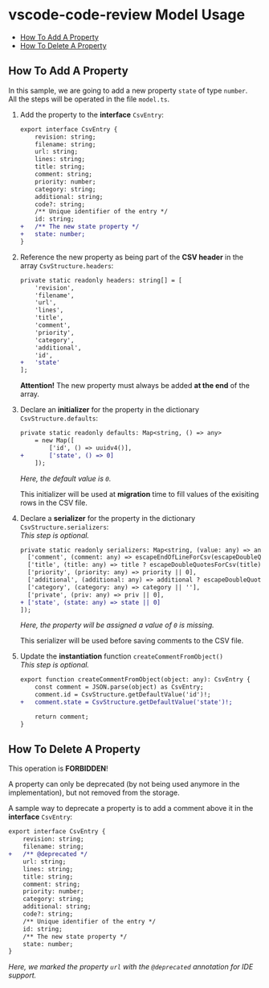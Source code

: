 # vscode-code-review Model Usage

- [How To Add A Property](#how-to-add-a-property)
- [How To Delete A Property](#how-to-delete-a-property)

## How To Add A Property

In this sample, we are going to add a new property `state` of type `number`.  
All the steps will be operated in the file `model.ts`.

1. Add the property to the **interface** `CsvEntry`:

    ```diff
    export interface CsvEntry {
        revision: string;
        filename: string;
        url: string;
        lines: string;
        title: string;
        comment: string;
        priority: number;
        category: string;
        additional: string;
        code?: string;
        /** Unique identifier of the entry */
        id: string;
    +   /** The new state property */
    +   state: number;
    }
    ```

2. Reference the new property as being part of the **CSV header** in the array `CsvStructure.headers`:

    ```diff
    private static readonly headers: string[] = [
        'revision',
        'filename',
        'url',
        'lines',
        'title',
        'comment',
        'priority',
        'category',
        'additional',
        'id',
    +   'state'
    ];
    ```

    **Attention!** The new property must always be added **at the end** of the array.

3. Declare an **initializer** for the property in the dictionary `CsvStructure.defaults`:

    ```diff
    private static readonly defaults: Map<string, () => any>
        = new Map([
            ['id', () => uuidv4()],
    +       ['state', () => 0]
        ]);
    ```

    *Here, the default value is `0`.*

    This initializer will be used at **migration** time to fill values of the exisiting rows in the CSV file.

4. Declare a **serializer** for the property in the dictionary `CsvStructure.serializers`:  
   *This step is optional.*

    ```diff
    private static readonly serializers: Map<string, (value: any) => any> = new Map([
      ['comment', (comment: any) => escapeEndOfLineForCsv(escapeDoubleQuotesForCsv(comment))],
      ['title', (title: any) => title ? escapeDoubleQuotesForCsv(title) : ''],
      ['priority', (priority: any) => priority || 0],
      ['additional', (additional: any) => additional ? escapeDoubleQuotesForCsv(additional) : ''],
      ['category', (category: any) => category || ''],
      ['private', (priv: any) => priv || 0],
    + ['state', (state: any) => state || 0]
    ]);
    ```

    *Here, the property will be assigned a value of `0` is missing.*

    This serializer will be used before saving comments to the CSV file.

5. Update the **instantiation** function `createCommentFromObject()`  
   *This step is optional.*

    ```diff
    export function createCommentFromObject(object: any): CsvEntry {
        const comment = JSON.parse(object) as CsvEntry;
        comment.id = CsvStructure.getDefaultValue('id')!;
    +   comment.state = CsvStructure.getDefaultValue('state')!;

        return comment;
    }
    ```

## How To Delete A Property

This operation is **FORBIDDEN**!

A property can only be deprecated (by not being used anymore in the implementation), but not removed from the storage.

A sample way to deprecate a property is to add a comment above it in the **interface** `CsvEntry`:

```diff
export interface CsvEntry {
    revision: string;
    filename: string;
+   /** @deprecated */
    url: string;
    lines: string;
    title: string;
    comment: string;
    priority: number;
    category: string;
    additional: string;
    code?: string;
    /** Unique identifier of the entry */
    id: string;
    /** The new state property */
    state: number;
}
```

*Here, we marked the property `url` with the `@deprecated` annotation for IDE support.*
